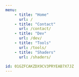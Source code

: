 ```yaml
---
menu:
    - title: "Home"
      url: /
    - title: "Contact"
      url: /contact/
    - title: "Dev"
      url: /dev/
    - title: "Tools"
      url: /tools/
    - title: "Shaders"
      url: /shaders/
      
id: 01GZFCAKZDX9CV3PRYEAB7X7JZ
---
```

